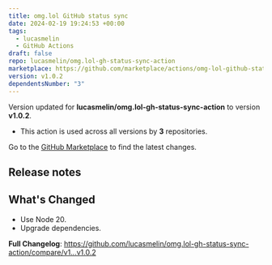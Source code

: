 ```yaml
---
title: omg.lol GitHub status sync
date: 2024-02-19 19:24:53 +00:00
tags:
  - lucasmelin
  - GitHub Actions
draft: false
repo: lucasmelin/omg.lol-gh-status-sync-action
marketplace: https://github.com/marketplace/actions/omg-lol-github-status-sync
version: v1.0.2
dependentsNumber: "3"
---
```



Version updated for **lucasmelin/omg.lol-gh-status-sync-action** to version **v1.0.2**.
- This action is used across all versions by **3** repositories.

Go to the [GitHub Marketplace](https://github.com/marketplace/actions/omg-lol-github-status-sync) to find the latest changes.

## Release notes

## What's Changed
- Use Node 20.
- Upgrade dependencies.

**Full Changelog**: https://github.com/lucasmelin/omg.lol-gh-status-sync-action/compare/v1...v1.0.2
